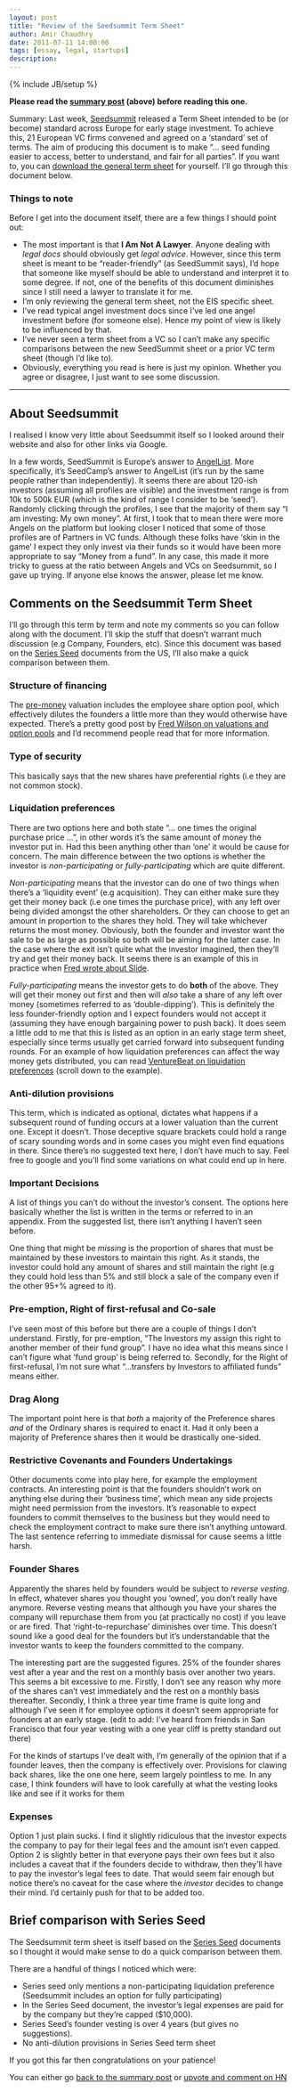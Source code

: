 ```yaml
---
layout: post
title: "Review of the Seedsummit Term Sheet"
author: Amir Chaudhry
date: 2011-07-11 14:00:00
tags: [essay, legal, startups]
description:
---
```

{% include JB/setup %}

**Please read the [summary post](http://amirchaudhry.com/journal/my-thoughts-on-the-seedsummit-term-sheet) (above) before reading this one.**

Summary: Last week, [Seedsummit](http://seedsummit.org) released a Term
Sheet intended to be (or become) standard across Europe for early stage
investment. To achieve this, 21 European VC firms convened and agreed on
a ‘standard’ set of terms. The aim of producing this document is to make
“… seed funding easier to access, better to understand, and fair for all
parties”. If you want to, you can [download the general term sheet](http://www.seedcamp.com/docs/seedsummit_general_termsheet_v1p.doc)
for yourself. I’ll go through this document below.

### Things to note

Before I get into the document itself, there are a few things I should
point out:

-   The most important is that **I Am Not A Lawyer**. Anyone dealing
    with *legal docs* should obviously get *legal advice*. However,
    since this term sheet is meant to be “reader-friendly” (as
    SeedSummit says), I’d hope that someone like myself should be able
    to understand and interpret it to some degree. If not, one of the
    benefits of this document diminishes since I still need a lawyer to
    translate it for me.
-   I’m only reviewing the general term sheet, not the EIS specific
    sheet.
-   I’ve read typical angel investment docs since I’ve led one angel
    investment before (for someone else). Hence my point of view is
    likely to be influenced by that.
-   I’ve never seen a term sheet from a VC so I can’t make any specific
    comparisons between the new SeedSummit sheet or a prior VC term
    sheet (though I’d like to).
-   Obviously, everything you read is here is just my opinion. Whether
    you agree or disagree, I just want to see some discussion.

* * * * *

## About Seedsummit


I realised I know very little about Seedsummit itself so I looked around
their website and also for other links via Google.

In a few words, SeedSummit is Europe’s answer to
[AngelList](http://angel.co/). More specifically, it’s SeedCamp’s answer
to AngelList (it’s run by the same people rather than independently). It
seems there are about 120-ish investors (assuming all profiles are
visible) and the investment range is from 10k to 500k EUR (which is the
kind of range I consider to be ‘seed’). Randomly clicking through the
profiles, I see that the majority of them say “I am investing: My own
money”. At first, I took that to mean there were more Angels on the
platform but looking closer I noticed that some of those profiles are of
Partners in VC funds. Although these folks have ‘skin in the game’ I
expect they only invest via their funds so it would have been more
appropriate to say “Money from a fund”. In any case, this made it more
tricky to guess at the ratio between Angels and VCs on Seedsummit, so I
gave up trying. If anyone else knows the answer, please let me know.


## Comments on the Seedsummit Term Sheet

I’ll go through this term by term and note my comments so you can follow
along with the document. I’ll skip the stuff that doesn’t warrant much
discussion (e.g Company, Founders, etc). Since this document was based
on the [Series Seed](http://www.seriesseed.com/) documents from the US,
I’ll also make a quick comparison between them.


### Structure of financing

The [pre-money](http://www.investopedia.com/ask/answers/114.asp)
valuation includes the employee share option pool, which effectively
dilutes the founders a little more than they would otherwise have
expected. There’s a pretty good post by [Fred Wilson on valuations and option pools](http://www.avc.com/a_vc/2009/11/valuation-and-option-pool.html)
and I’d recommend people read that for more information.


### Type of security

This basically says that the new shares have preferential rights (i.e
they are not common stock).


### Liquidation preferences

There are two options here and both state “… one times the original
purchase price …”, in other words it’s the same amount of money the
investor put in. Had this been anything other than ‘one’ it would be
cause for concern. The main difference between the two options is
whether the investor is *non-participating* or *fully-participating*
which are quite different.

*Non-participating* means that the investor can do one of two things
when there’s a ‘liquidity event’ (e.g acquisition). They can either make
sure they get their money back (i.e one times the purchase price), with
any left over being divided amongst the other shareholders. Or they can
choose to get an amount in proportion to the shares they hold. They will
take whichever returns the most money. Obviously, both the founder and
investor want the sale to be as large as possible so both will be aiming
for the latter case. In the case where the exit isn’t quite what the
investor imagined, then they’ll try and get their money back. It seems
there is an example of this in practice when [Fred wrote about Slide](http://www.avc.com/a_vc/2010/08/heres-why-you-need-a-liquidation-preference.html).

*Fully-participating* means the investor gets to do **both** of the
above. They will get their money out first and then will *also* take a
share of any left over money (sometimes referred to as
‘double-dipping’). This is definitely the less founder-friendly option
and I expect founders would not accept it (assuming they have enough
bargaining power to push back). It does seem a little odd to me that
this is listed as an option in an early stage term sheet, especially
since terms usually get carried forward into subsequent funding rounds.
For an example of how liquidation preferences can affect the way money
gets distributed, you can read [VentureBeat on liquidation preferences](http://venturebeat.com/2010/08/16/beware-the-trappings-of-liquidation-preference/)
(scroll down to the example).


### Anti-dilution provisions

This term, which is indicated as optional, dictates what happens if a
subsequent round of funding occurs at a lower valuation than the current
one. Except it doesn’t. Those deceptive square brackets could hold a
range of scary sounding words and in some cases you might even find
equations in there. Since there’s no suggested text here, I don’t have
much to say. Feel free to google and you’ll find some variations on what
could end up in here.


### Important Decisions

A list of things you can’t do without the investor’s consent. The
options here basically whether the list is written in the terms or
referred to in an appendix. From the suggested list, there isn’t
anything I haven’t seen before.

One thing that might be *missing* is the proportion of shares that must
be maintained by these investors to maintain this right. As it stands,
the investor could hold any amount of shares and still maintain the
right (e.g they could hold less than 5% and still block a sale of the
company even if the other 95+% agreed to it).


### Pre-emption, Right of first-refusal and Co-sale

I’ve seen most of this before but there are a couple of things I don’t
understand. Firstly, for pre-emption, “The Investors my assign this
right to another member of their fund group”. I have no idea what this
means since I can’t figure what ‘fund group’ is being referred to.
Secondly, for the Right of first-refusal, I’m not sure what “…transfers
by Investors to affiliated funds” means either.


### Drag Along

The important point here is that *both* a majority of the Preference
shares *and* of the Ordinary shares is required to enact it. Had it only
been a majority of Preference shares then it would be drastically
one-sided.


### Restrictive Covenants and Founders Undertakings

Other documents come into play here, for example the employment
contracts. An interesting point is that the founders shouldn’t work on
anything else during their ‘business time’, which mean any side projects
might need permission from the investors. It’s reasonable to expect
founders to commit themselves to the business but they would need to
check the employment contract to make sure there isn’t anything
untoward. The last sentence referring to immediate dismissal for cause
seems a little harsh.


### Founder Shares

Apparently the shares held by founders would be subject to *reverse
vesting*. In effect, whatever shares you thought you ‘owned’, you don’t
really have anymore. Reverse vesting means that although you have your
shares the company will repurchase them from you (at practically no
cost) if you leave or are fired. That ‘right-to-repurchase’ diminishes
over time. This doesn’t sound like a good deal for the founders but it’s
understandable that the investor wants to keep the founders committed to
the company.

The interesting part are the suggested figures. 25% of the founder
shares vest after a year and the rest on a monthly basis over another
two years. This seems a bit excessive to me. Firstly, I don’t see any
reason why more of the shares can’t vest immediately and the rest on a
monthly basis thereafter. Secondly, I think a three year time frame is
quite long and although I’ve seen it for employee options it doesn’t
seem appropriate for founders at an early stage. (edit to add: I’ve
heard from friends in San Francisco that four year vesting with a one
year cliff is pretty standard out there)

For the kinds of startups I’ve dealt with, I’m generally of the opinion
that if a founder leaves, then the company is effectively over.
Provisions for clawing back shares, like the one one here, seem largely
pointless to me. In any case, I think founders will have to look
carefully at what the vesting looks like and see if it works for them


### Expenses

Option 1 just plain sucks. I find it slightly ridiculous that the
investor expects the company to pay for their legal fees and the amount
isn’t even capped. Option 2 is slightly better in that everyone pays
their own fees but it also includes a caveat that if the founders decide
to withdraw, then they’ll have to pay the investor’s legal fees to date.
That would seem fair enough but notice there’s no caveat for the case
where the *investor* decides to change their mind. I’d certainly push
for that to be added too.


## Brief comparison with Series Seed

The Seedsummit term sheet is itself based on the [Series Seed](http://www.seriesseed.com/) documents so I thought it would make
sense to do a quick comparison between them.

There are a handful of things I noticed which were:

-   Series seed only mentions a non-participating liquidation preference
    (Seedsummit includes an option for fully participating)
-   In the Series Seed document, the investor’s legal expenses are paid
    for by the company but they’re capped ($10,000).
-   Series Seed’s founder vesting is over 4 years (but gives no
    suggestions).
-   No anti-dilution provisions in Series Seed term sheet

If you got this far then congratulations on your patience!

You can either go [back to the summary post](http://amirchaudhry.com/journal/my-thoughts-on-the-seedsummit-term-sheet)
or [upvote and comment on HN](http://news.ycombinator.com/item?id=2750689)

